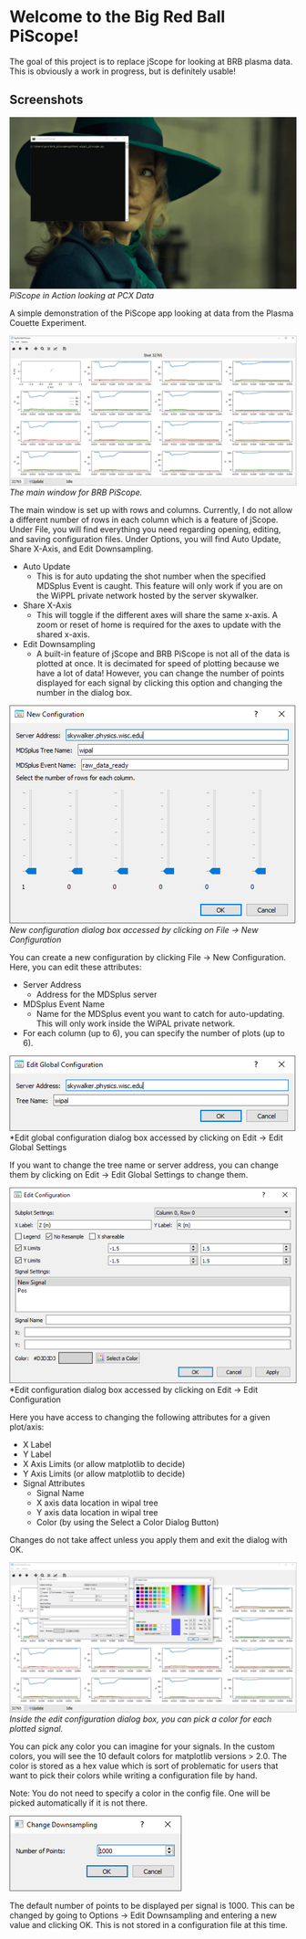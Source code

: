 # Welcome to the Big Red Ball PiScope!

The goal of this project is to replace jScope for looking at BRB plasma data.  This is obviously a work in progress,
but is definitely usable!

## Screenshots
![Main Window Gif](/source/images/piscope_animation.gif)*PiScope in Action looking at PCX Data*

A simple demonstration of the PiScope app looking at data from the Plasma Couette Experiment.

![Main Window](/source/images/main_window.png)*The main window for BRB PiScope.*

The main window is set up with rows and columns.  Currently, I do not allow a different number of rows in each column
which is a feature of jScope.  Under File, you will find everything you need regarding opening, editing, and saving
configuration files.  Under Options, you will find Auto Update, Share X-Axis, and Edit Downsampling.


- Auto Update
    - This is for auto updating the shot number when the specified MDSplus Event is caught.  This feature will only
    work if you are on the WiPPL private network hosted by the server skywalker.
- Share X-Axis
    - This will toggle if the different axes will share the same x-axis.  A zoom or reset of home is required for the
    axes to update with the shared x-axis.
- Edit Downsampling
    - A built-in feature of jScope and BRB PiScope is not all of the data is plotted at once.  It is decimated for
    speed of plotting because we have a lot of data!  However, you can change the number of points displayed for each
    signal by clicking this option and changing the number in the dialog box.


![New Configuration Window](/source/images/new_configuration.png)*New configuration dialog box
accessed by clicking on File -> New Configuration*

You can create a new configuration by clicking File -> New Configuration.  Here, you can edit these attributes:

- Server Address
    - Address for the MDSplus server
- MDSplus Event Name
    - Name for the MDSplus event you want to catch for auto-updating.  This will only work inside the WiPAL private
    network.
- For each column (up to 6), you can specify the number of plots (up to 6).

![Edit Global Configuration Window](/source/images/edit_global_configuration.png)*Edit global configuration dialog box
accessed by clicking on Edit -> Edit Global Settings

If you want to change the tree name or server address, you can change them by clicking on Edit -> Edit Global Settings
to change them.

![Edit Configuration Window](/source/images/edit_configuration.png)*Edit configuration dialog box
accessed by clicking on Edit -> Edit Configuration

Here you have access to changing the following attributes for a given plot/axis:

- X Label
- Y Label
- X Axis Limits (or allow matplotlib to decide)
- Y Axis Limits (or allow matplotlib to decide)
- Signal Attributes
    - Signal Name
    - X axis data location in wipal tree
    - Y axis data location in wipal tree
    - Color (by using the Select a Color Dialog Button)

Changes do not take affect unless you apply them and exit the dialog with OK.

![Picking a Color for a Signal](/source/images/pick_color_edit_configuration.png)*Inside the edit
configuration dialog box, you can pick a color for each plotted signal.*

You can pick any color you can imagine for your signals.  In the custom colors, you will see the 10 default colors
for matplotlib versions > 2.0.  The color is stored as a hex value which is sort of problematic for users that want to
pick their colors while writing a configuration file by hand.

Note: You do not need to specify a color in the config file.  One will be picked automatically if it is not there.

![Edit Downsampling Number of Points](/source/images/edit_downsampling.png)

The default number of points to be displayed per signal is 1000.  This can be changed by going to Options ->
Edit Downsampling and entering a new value and clicking OK.  This is not stored in a configuration file at this time.
